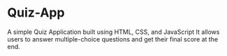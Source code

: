 # Quiz-App
A simple Quiz Application built using HTML, CSS, and JavaScript It allows users to answer multiple-choice questions and get their final score at the end.
